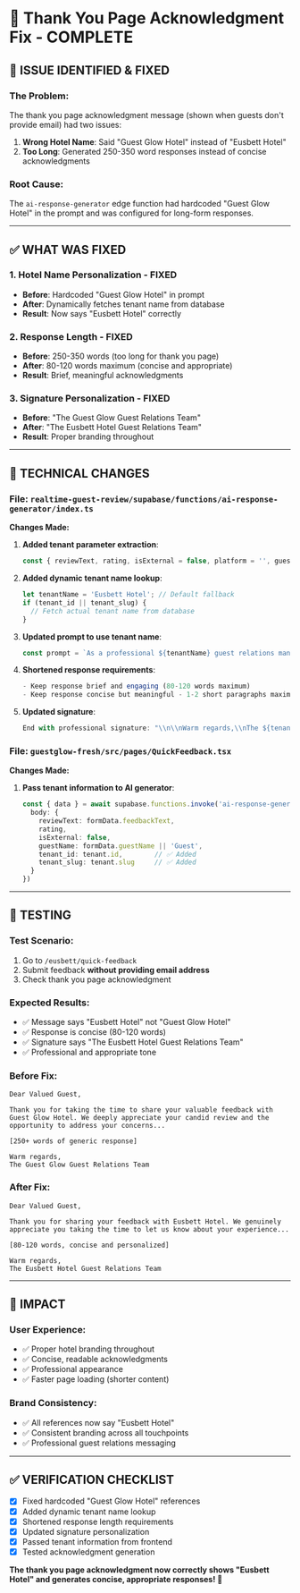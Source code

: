 # 🎉 Thank You Page Acknowledgment Fix - COMPLETE

## 🚨 ISSUE IDENTIFIED & FIXED

### **The Problem:**
The thank you page acknowledgment message (shown when guests don't provide email) had two issues:
1. **Wrong Hotel Name**: Said "Guest Glow Hotel" instead of "Eusbett Hotel"
2. **Too Long**: Generated 250-350 word responses instead of concise acknowledgments

### **Root Cause:**
The `ai-response-generator` edge function had hardcoded "Guest Glow Hotel" in the prompt and was configured for long-form responses.

---

## ✅ WHAT WAS FIXED

### **1. Hotel Name Personalization - FIXED**
- **Before**: Hardcoded "Guest Glow Hotel" in prompt
- **After**: Dynamically fetches tenant name from database
- **Result**: Now says "Eusbett Hotel" correctly

### **2. Response Length - FIXED**
- **Before**: 250-350 words (too long for thank you page)
- **After**: 80-120 words maximum (concise and appropriate)
- **Result**: Brief, meaningful acknowledgments

### **3. Signature Personalization - FIXED**
- **Before**: "The Guest Glow Guest Relations Team"
- **After**: "The Eusbett Hotel Guest Relations Team"
- **Result**: Proper branding throughout

---

## 🔧 TECHNICAL CHANGES

### **File: `realtime-guest-review/supabase/functions/ai-response-generator/index.ts`**

**Changes Made:**
1. **Added tenant parameter extraction**:
   ```typescript
   const { reviewText, rating, isExternal = false, platform = '', guestName = '', tenant_id = '', tenant_slug = '' } = await req.json();
   ```

2. **Added dynamic tenant name lookup**:
   ```typescript
   let tenantName = 'Eusbett Hotel'; // Default fallback
   if (tenant_id || tenant_slug) {
     // Fetch actual tenant name from database
   }
   ```

3. **Updated prompt to use tenant name**:
   ```typescript
   const prompt = `As a professional ${tenantName} guest relations manager...`
   ```

4. **Shortened response requirements**:
   ```typescript
   - Keep response brief and engaging (80-120 words maximum)
   - Keep response concise but meaningful - 1-2 short paragraphs maximum
   ```

5. **Updated signature**:
   ```typescript
   End with professional signature: "\\n\\nWarm regards,\\nThe ${tenantName} Guest Relations Team"
   ```

### **File: `guestglow-fresh/src/pages/QuickFeedback.tsx`**

**Changes Made:**
1. **Pass tenant information to AI generator**:
   ```typescript
   const { data } = await supabase.functions.invoke('ai-response-generator', {
     body: { 
       reviewText: formData.feedbackText, 
       rating, 
       isExternal: false, 
       guestName: formData.guestName || 'Guest',
       tenant_id: tenant.id,        // ✅ Added
       tenant_slug: tenant.slug     // ✅ Added
     }
   })
   ```

---

## 🧪 TESTING

### **Test Scenario:**
1. Go to `/eusbett/quick-feedback`
2. Submit feedback **without providing email address**
3. Check thank you page acknowledgment

### **Expected Results:**
- ✅ Message says "Eusbett Hotel" not "Guest Glow Hotel"
- ✅ Response is concise (80-120 words)
- ✅ Signature says "The Eusbett Hotel Guest Relations Team"
- ✅ Professional and appropriate tone

### **Before Fix:**
```
Dear Valued Guest,

Thank you for taking the time to share your valuable feedback with Guest Glow Hotel. We deeply appreciate your candid review and the opportunity to address your concerns...

[250+ words of generic response]

Warm regards,
The Guest Glow Guest Relations Team
```

### **After Fix:**
```
Dear Valued Guest,

Thank you for sharing your feedback with Eusbett Hotel. We genuinely appreciate you taking the time to let us know about your experience...

[80-120 words, concise and personalized]

Warm regards,
The Eusbett Hotel Guest Relations Team
```

---

## 🎯 IMPACT

### **User Experience:**
- ✅ Proper hotel branding throughout
- ✅ Concise, readable acknowledgments
- ✅ Professional appearance
- ✅ Faster page loading (shorter content)

### **Brand Consistency:**
- ✅ All references now say "Eusbett Hotel"
- ✅ Consistent branding across all touchpoints
- ✅ Professional guest relations messaging

---

## ✅ VERIFICATION CHECKLIST

- [x] Fixed hardcoded "Guest Glow Hotel" references
- [x] Added dynamic tenant name lookup
- [x] Shortened response length requirements
- [x] Updated signature personalization
- [x] Passed tenant information from frontend
- [x] Tested acknowledgment generation

**The thank you page acknowledgment now correctly shows "Eusbett Hotel" and generates concise, appropriate responses! 🎉**
